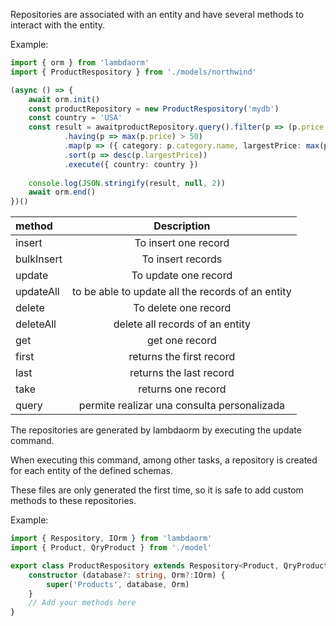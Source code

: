 Repositories are associated with an entity and have several methods to interact with the entity.

Example:

```ts
import { orm } from 'lambdaorm'
import { ProductRespository } from './models/northwind'

(async () => {
	await orm.init()
	const productRepository = new ProductRespository('mydb')
	const country = 'USA'
	const result = awaitproductRepository.query().filter(p => (p.price > 5 && p.supplier.country === country) || (p.inStock < 3))
			.having(p => max(p.price) > 50)
			.map(p => ({ category: p.category.name, largestPrice: max(p.price) }))
			.sort(p => desc(p.largestPrice))
			.execute({ country: country })
	
	console.log(JSON.stringify(result, null, 2))
	await orm.end()
})()
```

|method    		| Description																																						|
|:------------|:-------------------------------------------------------------------------------------:|
|insert				|To insert one record																																		|
|bulkInsert		|To insert records																																			|
|update				|To update one record 																																	|
|updateAll		|to be able to update all the records of an entity																			|
|delete				|To delete one record																																		|
|deleteAll		|delete all records of an entity																												|
|get					|get one record																																					|
|first				|returns the first record																																|
|last					|returns the last record																																|
|take					|returns one record																																			|
|query				|permite realizar una consulta personalizada 																						|

The repositories are generated by lambdaorm by executing the update command.

When executing this command, among other tasks, a repository is created for each entity of the defined schemas.

These files are only generated the first time, so it is safe to add custom methods to these repositories.

Example:

```ts
import { Respository, IOrm } from 'lambdaorm'
import { Product, QryProduct } from './model'

export class ProductRespository extends Respository<Product, QryProduct> {
	constructor (database?: string, Orm?:IOrm) {
		super('Products', database, Orm)
	}
	// Add your methods here
}
```
